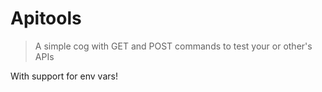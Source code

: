 # Apitools
>A simple cog with GET and POST commands to test your or other's APIs

With support for env vars!
